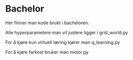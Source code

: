 # Bachelor

Her finner man kode brukt i bacheloren.

Alle hyperparametere man vil justere ligger i grid_world.py

For å kjøre kun virtuell læring kjører man q_learning.py

For å kjøre farkost bruker man motor.py
